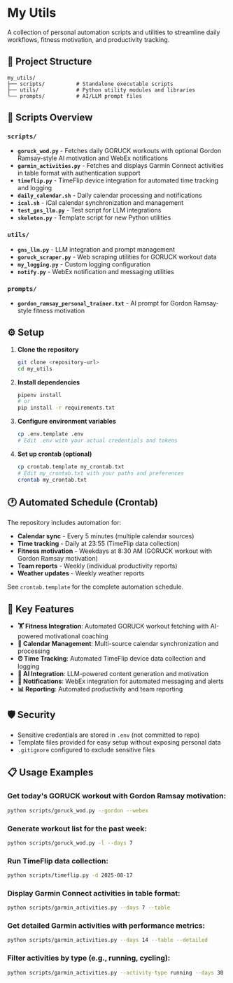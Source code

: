 # My Utils

A collection of personal automation scripts and utilities to streamline daily workflows, fitness motivation, and productivity tracking.

## 📁 Project Structure

```
my_utils/
├── scripts/          # Standalone executable scripts
├── utils/            # Python utility modules and libraries
└── prompts/          # AI/LLM prompt files
```

## 🚀 Scripts Overview

### `scripts/`

- **`goruck_wod.py`** - Fetches daily GORUCK workouts with optional Gordon Ramsay-style AI motivation and WebEx notifications
- **`garmin_activities.py`** - Fetches and displays Garmin Connect activities in table format with authentication support
- **`timeflip.py`** - TimeFlip device integration for automated time tracking and logging
- **`daily_calendar.sh`** - Daily calendar processing and notifications
- **`ical.sh`** - iCal calendar synchronization and management
- **`test_gns_llm.py`** - Test script for LLM integrations
- **`skeleton.py`** - Template script for new Python utilities

### `utils/`

- **`gns_llm.py`** - LLM integration and prompt management
- **`goruck_scraper.py`** - Web scraping utilities for GORUCK workout data
- **`my_logging.py`** - Custom logging configuration
- **`notify.py`** - WebEx notification and messaging utilities

### `prompts/`

- **`gordon_ramsay_personal_trainer.txt`** - AI prompt for Gordon Ramsay-style fitness motivation

## ⚙️ Setup

1. **Clone the repository**
   ```bash
   git clone <repository-url>
   cd my_utils
   ```

2. **Install dependencies**
   ```bash
   pipenv install
   # or
   pip install -r requirements.txt
   ```

3. **Configure environment variables**
   ```bash
   cp .env.template .env
   # Edit .env with your actual credentials and tokens
   ```

4. **Set up crontab (optional)**
   ```bash
   cp crontab.template my_crontab.txt
   # Edit my_crontab.txt with your paths and preferences
   crontab my_crontab.txt
   ```

## 🕐 Automated Schedule (Crontab)

The repository includes automation for:

- **Calendar sync** - Every 5 minutes (multiple calendar sources)
- **Time tracking** - Daily at 23:55 (TimeFlip data collection)
- **Fitness motivation** - Weekdays at 8:30 AM (GORUCK workout with Gordon Ramsay motivation)
- **Team reports** - Weekly (individual productivity reports)
- **Weather updates** - Weekly weather reports

See `crontab.template` for the complete automation schedule.

## 🔧 Key Features

- **🏋️ Fitness Integration**: Automated GORUCK workout fetching with AI-powered motivational coaching
- **📅 Calendar Management**: Multi-source calendar synchronization and processing
- **⏰ Time Tracking**: Automated TimeFlip device data collection and logging
- **🤖 AI Integration**: LLM-powered content generation and motivation
- **📨 Notifications**: WebEx integration for automated messaging and alerts
- **📊 Reporting**: Automated productivity and team reporting

## 🛡️ Security

- Sensitive credentials are stored in `.env` (not committed to repo)
- Template files provided for easy setup without exposing personal data
- `.gitignore` configured to exclude sensitive files

## 📋 Usage Examples

### Get today's GORUCK workout with Gordon Ramsay motivation:
```bash
python scripts/goruck_wod.py --gordon --webex
```

### Generate workout list for the past week:
```bash
python scripts/goruck_wod.py -l --days 7
```

### Run TimeFlip data collection:
```bash
python scripts/timeflip.py -d 2025-08-17
```

### Display Garmin Connect activities in table format:
```bash
python scripts/garmin_activities.py --days 7 --table
```

### Get detailed Garmin activities with performance metrics:
```bash
python scripts/garmin_activities.py --days 14 --table --detailed
```

### Filter activities by type (e.g., running, cycling):
```bash
python scripts/garmin_activities.py --activity-type running --days 30
```
